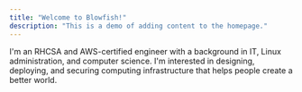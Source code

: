 ```yaml
---
title: "Welcome to Blowfish!"
description: "This is a demo of adding content to the homepage."
---
```

I'm an RHCSA and AWS-certified engineer with a background in IT, Linux administration, and computer science. I'm interested in designing, deploying, and securing computing infrastructure that helps people create a better world.